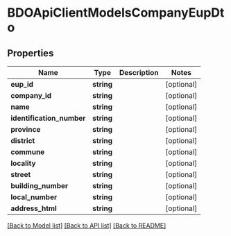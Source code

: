 # BDOApiClientModelsCompanyEupDto

## Properties
Name | Type | Description | Notes
------------ | ------------- | ------------- | -------------
**eup_id** | **string** |  | [optional] 
**company_id** | **string** |  | [optional] 
**name** | **string** |  | [optional] 
**identification_number** | **string** |  | [optional] 
**province** | **string** |  | [optional] 
**district** | **string** |  | [optional] 
**commune** | **string** |  | [optional] 
**locality** | **string** |  | [optional] 
**street** | **string** |  | [optional] 
**building_number** | **string** |  | [optional] 
**local_number** | **string** |  | [optional] 
**address_html** | **string** |  | [optional] 

[[Back to Model list]](../README.md#documentation-for-models) [[Back to API list]](../README.md#documentation-for-api-endpoints) [[Back to README]](../README.md)


